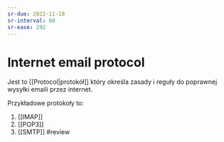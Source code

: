 ```yaml
---
sr-due: 2022-11-10
sr-interval: 60
sr-ease: 292
---
```


# Internet email protocol
Jest to [[Protocol|protokół]] który określa zasady i reguły do poprawnej wysyłki emaili przez internet.

Przykładowe protokoły to:
1. [[IMAP]]
2. [[POP3]]
3. [[SMTP]]
#review